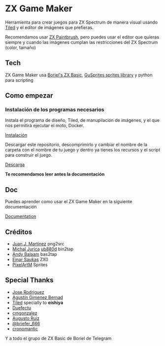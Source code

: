 # ZX Game Maker

Herramienta para crear juegos para ZX Spectrum de manera visual usando [Tiled](https://www.mapeditor.org/) y el editor de imágenes que prefieras.

Recomendamos usar [ZX Paintbrush](https://sourcesolutions.itch.io/zx-paintbrush), pero puedes usar el editor que quieras siempre y cuando las imágenes cumplan las restricciones del ZX Spectrum (color, tamaño)

## Tech

ZX Game Maker usa [Boriel's ZX Basic](https://zxbasic.readthedocs.io/en/docs/), [GuSprites sprites library](https://github.com/gusmanb/GuSprites) y python para scripting

## Como empezar

### Instalación de los programas necesarios

Instala el programa de diseño, Tiled, de manupilación de imágenes, y el que nos permitirá ejecutar el moto, Docker.

[Instalación](doc/01_install.md)

Descargar este repositorio, descomprimirlo y cambiar el nombre de la carpeta con el nombre de tu juego y dentro ya tienes los recursos y el script para construir el juego.

[Descarga](https://github.com/rtorralba/zx-game-maker-skeleton/archive/refs/heads/main.zip)

**Te recomendamos leer antes la documentación**

## Doc

Puedes aprender como usar el ZX Game Maker en la siguiente documentación

[Documentation](doc/00_index.md)

## Créditos

* [Juan J. Martínez](https://github.com/reidrac) png2src
* [Michal Jurica](https://sourceforge.net/u/mikezt/) [ub880d](https://sourceforge.net/u/ub880d) bin2tap
* [Andy Balaam](https://github.com/andybalaam) bas2tap
* [Einar Saukas](https://github.com/einar-saukas) ZX0
* [PixelArtM](https://twitter.com/PixelArtM) Sprites

## Special Thanks

* [Jose Rodriguez](https://github.com/boriel)
* [Agustín Gimenez Bernad](https://github.com/gusmanb)
* [Tiled](https://www.mapeditor.org/) specially to **eishiya**
* [Duefectu](https://twitter.com/Duefectu)
* [cmgonzalez](https://github.com/cmgonzalez)
* [Augusto Ruiz](https://github.com/AugustoRuiz)
* [@briefer_666](https://briefer.itch.io/)
* [cronomantic](https://github.com/cronomantic)

Y a todo el grupo de ZX Basic de Boriel de Telegram